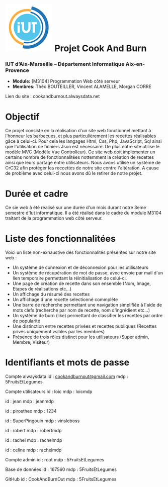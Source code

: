 # <img src="https://raw.githubusercontent.com/IUTInfoAix-M2105/Syllabus/master/assets/logo.png" alt="class logo" class="logo"/> Projet Cook And Burn

### IUT d’Aix-Marseille – Département Informatique Aix-en-Provence

* **Module:** [M3104] Programmation Web côté serveur
* **Membres:** Théo BOUTEILLER, Vincent ALAMELLE, Morgan CORRE

Lien du site : 	cookandburnout.alwaysdata.net

Objectif
========================================================
Ce projet consiste en la réalisation d'un site web fonctionnel mettant à l'honneur les barbecues, et plus particulièrement les recettes réalisables gâce à celui-ci. Pour cela les langages Html, Css, Php, JavaScript, Sql ainsi que l'utilisation de fichiers Json est nécessaire. De plus notre site utilise le modèle MVC (Modèle Vue Controlleur). Ce site web doit implémenter un certains nombre de fonctionnalitées nottemment la création de recettes ainsi que leurs partage entre utilisateurs.
Nous avons utilisé un système de CrC32 afin protéger les reccettes de notre site contre l'altération. A cause de problème avec celui-ci nous avons dû le retirer de notre projet.

Durée et cadre
========================================================
Ce sie web à été réalisé sur une durée d'un mois durant notre 3eme semestre d'Iut informatique. Il a été réalisé dans le cadre du module M3104 traitant de la programmation web côté serveur.

Liste des fonctionnalitées
========================================================
Voici un liste non-exhaustive des fonctionnalités présentes sur notre site web :

* Un système de connexion et de déconnexion pour les utilisateurs
* Un système de récupération de mot de passe, avec envoie par mail d'un lien temporaire permettant la réinitialisation de celui-ci.
* Une page de création de recette dans son ensemble (Nom, Image, Etapes de réalisations etc...)
* Un affichage du résumé des recettes
* Un affichage d'une recette selectionné commplète
* Une barre de recherche permettant une navigation simplifiée à l'aide de mots clefs (recherche par nom de recette, nom d'ingrédient etc...)
* Un système de burn (like) permettant de classifier les recettes par ordre de popularité
* Une distinction entre recettes privées et recettes publiques (Recettes privés uniquement vsibles par les membres)
* Présence de trois rôles distinct pour les utilisateurs (Super admin, Membre, Visiteur)

Identifiants et mots de passe
========================================================
Compte alwaysdata
id : cookandburnout@gmail.com
mdp : 5FruitsEtLegumes

Compte utilisateurs
id : loic
mdp : loicmdp

id : jean
mdp : jeanmdp

id : pirostheo
mdp : 1234

id : SuperPingouin
mdp : vinsleboss

id : robert
mdp : robertmdp

id : rachel
mdp : rachelmdp

id : celine
mdp : rachelmdp

Compte admin
id : root
mdp : 5FruitsEtLegumes

Base de données
id : 167560
mdp : 5FruitsEtLegumes

GitHub
id : CookAndBurnOut
mdp : 5FruitsEtLegumes
